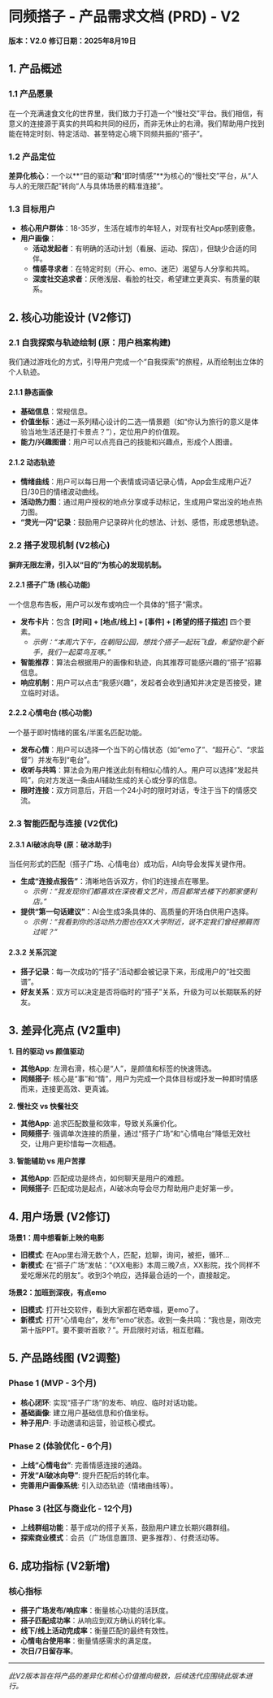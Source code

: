 # 同频搭子 - 产品需求文档 (PRD) - V2

**版本：V2.0**
**修订日期：2025年8月19日**

## 1. 产品概述

### 1.1 产品愿景
在一个充满速食文化的世界里，我们致力于打造一个“慢社交”平台。我们相信，有意义的连接源于真实的共鸣和共同的经历，而非无休止的右滑。我们帮助用户找到能在特定时刻、特定活动、甚至特定心境下同频共振的“搭子”。

### 1.2 产品定位
**差异化核心**：一个以**“目的驱动”**和**“即时情感”**为核心的“慢社交”平台，从“人与人的无限匹配”转向“人与具体场景的精准连接”。

### 1.3 目标用户
- **核心用户群体**：18-35岁，生活在城市的年轻人，对现有社交App感到疲惫。
- **用户画像**：
  - **活动发起者**：有明确的活动计划（看展、运动、探店），但缺少合适的同伴。
  - **情感寻求者**：在特定时刻（开心、emo、迷茫）渴望与人分享和共鸣。
  - **深度社交追求者**：厌倦浅层、看脸的社交，希望建立更真实、有质量的联系。

## 2. 核心功能设计 (V2修订)

### 2.1 自我探索与轨迹绘制 (原：用户档案构建)
我们通过游戏化的方式，引导用户完成一个“自我探索”的旅程，从而绘制出立体的个人轨迹。

#### 2.1.1 静态画像
- **基础信息**：常规信息。
- **价值坐标**：通过一系列精心设计的二选一情景题（如“你认为旅行的意义是体验当地生活还是打卡景点？”），定位用户的价值观。
- **能力/兴趣图谱**：用户可以点亮自己的技能和兴趣点，形成个人图谱。

#### 2.1.2 动态轨迹
- **情绪曲线**：用户可以每日用一个表情或词语记录心情，App会生成用户近7日/30日的情绪波动曲线。
- **活动热力图**：通过用户授权的地点分享或手动标记，生成用户常出没的地点热力图。
- **“灵光一闪”记录**：鼓励用户记录碎片化的想法、计划、感悟，形成思想轨迹。

### 2.2 搭子发现机制 (V2核心)
**摒弃无限左滑，引入以“目的”为核心的发现机制。**

#### 2.2.1 搭子广场 (核心功能)
一个信息布告板，用户可以发布或响应一个具体的“搭子”需求。
- **发布卡片**：包含 **[时间] + [地点/线上] + [事件] + [希望的搭子描述]** 四个要素。
  - *示例：“本周六下午，在朝阳公园，想找个搭子一起玩飞盘，希望你是个新手，我们一起菜鸟互啄。”*
- **智能推荐**：算法会根据用户的画像和轨迹，向其推荐可能感兴趣的“搭子”招募信息。
- **响应机制**：用户可以点击“我感兴趣”，发起者会收到通知并决定是否接受，建立临时对话。

#### 2.2.2 心情电台 (核心功能)
一个基于即时情绪的匿名/半匿名匹配功能。
- **发布心情**：用户可以选择一个当下的心情状态（如“emo了”、“超开心”、“求监督”）并发布到“电台”。
- **收听与共鸣**：算法会为用户推送此刻有相似心情的人。用户可以选择“发起共鸣”，向对方发送一条由AI辅助生成的关心或分享的信息。
- **限时连接**：双方同意后，开启一个24小时的限时对话，专注于当下的情感交流。

### 2.3 智能匹配与连接 (V2优化)

#### 2.3.1 AI破冰向导 (原：破冰助手)
当任何形式的匹配（搭子广场、心情电台）成功后，AI向导会发挥关键作用。
- **生成“连接点报告”**：清晰地告诉双方，你们的连接点在哪里。
  - *示例：“我发现你们都喜欢在深夜看文艺片，而且都常去楼下的那家便利店。”*
- **提供“第一句话建议”**：AI会生成3条具体的、高质量的开场白供用户选择。
  - *示例：“我看到你的活动热力图也在XX大学附近，说不定我们曾经擦肩而过呢？”*

#### 2.3.2 关系沉淀
- **搭子记录**：每一次成功的“搭子”活动都会被记录下来，形成用户的“社交图谱”。
- **好友关系**：双方可以决定是否将临时的“搭子”关系，升级为可以长期联系的好友。

## 3. 差异化亮点 (V2重申)

**1. 目的驱动 vs 颜值驱动**
- **其他App**: 左滑右滑，核心是“人”，是颜值和标签的快速筛选。
- **同频搭子**: 核心是“事”和“情”，用户为完成一个具体目标或抒发一种即时情感而来，连接更高效、更真诚。

**2. 慢社交 vs 快餐社交**
- **其他App**: 追求匹配数量和效率，导致关系廉价化。
- **同频搭子**: 强调单次连接的质量，通过“搭子广场”和“心情电台”降低无效社交，让用户更珍惜每一次相遇。

**3. 智能辅助 vs 用户苦撑**
- **其他App**: 匹配成功是终点，如何聊天是用户的难题。
- **同频搭子**: 匹配成功是起点，AI破冰向导会尽力帮助用户走好第一步。

## 4. 用户场景 (V2修订)

**场景1：周中想看新上映的电影**
- **旧模式**: 在App里右滑无数个人，匹配，尬聊，询问，被拒，循环...
- **新模式**: 在“搭子广场”发帖：“《XX电影》本周三晚7点，XX影院，找个同样不爱吃爆米花的朋友”。收到3个响应，选择最合适的一个，直接敲定。

**场景2：加班到深夜，有点emo**
- **旧模式**: 打开社交软件，看到大家都在晒幸福，更emo了。
- **新模式**: 打开“心情电台”，发布“emo”状态。收到一条共鸣：“我也是，刚改完第十版PPT。要不要听首歌？”。开启限时对话，相互慰藉。

## 5. 产品路线图 (V2调整)

### Phase 1 (MVP - 3个月)
- **核心闭环**: 实现“搭子广场”的发布、响应、临时对话功能。
- **基础画像**: 建立用户基础信息和价值坐标。
- **种子用户**: 手动邀请和运营，验证核心模式。

### Phase 2 (体验优化 - 6个月)
- **上线“心情电台”**: 完善情感连接的通路。
- **开发“AI破冰向导”**: 提升匹配后的转化率。
- **完善用户画像系统**: 引入动态轨迹（情绪曲线等）。

### Phase 3 (社区与商业化 - 12个月)
- **上线群组功能**：基于成功的搭子关系，鼓励用户建立长期兴趣群组。
- **探索商业模式**：会员（广场信息置顶、更多推荐）、付费活动等。

## 6. 成功指标 (V2新增)

### 核心指标
- **搭子广场发布/响应率**：衡量核心功能的活跃度。
- **搭子匹配成功率**：从响应到双方确认的转化率。
- **线下/线上活动完成率**：衡量匹配的最终有效性。
- **心情电台使用率**：衡量情感需求的满足度。
- **次日/7日留存率**。

---
*此V2版本旨在将产品的差异化和核心价值推向极致，后续迭代应围绕此版本进行。*

